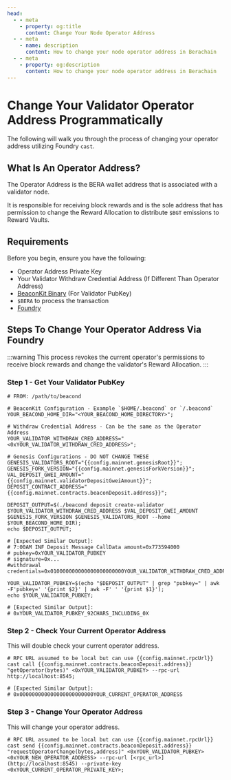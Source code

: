 ```yaml
---
head:
  - - meta
    - property: og:title
      content: Change Your Node Operator Address
  - - meta
    - name: description
      content: How to change your node operator address in Berachain
  - - meta
    - property: og:description
      content: How to change your node operator address in Berachain
---
```


<script setup>
    import config from '@berachain/config/constants.json';
</script>

# Change Your Validator Operator Address Programmatically

The following will walk you through the process of changing your operator address utilizing Foundry `cast`.

## What Is An Operator Address?

The Operator Address is the BERA wallet address that is associated with a validator node.

It is responsible for receiving block rewards and is the sole address that has permission to change the Reward Allocation to distribute `$BGT` emissions to Reward Vaults.

## Requirements

Before you begin, ensure you have the following:

- Operator Address Private Key
- Your Validator Withdraw Credential Address (If Different Than Operator Address)
- [BeaconKit Binary](https://github.com/berachain/beacon-kit/releases) (For Validator PubKey)
- `$BERA` to process the transaction
- [Foundry](https://book.getfoundry.sh/getting-started/installation)

## Steps To Change Your Operator Address Via Foundry

:::warning
This process revokes the current operator's permissions to receive block rewards and change the validator's Reward Allocation.
:::

### Step 1 - Get Your Validator PubKey

```bash-vue
# FROM: /path/to/beacond

# BeaconKit Configuration - Example `$HOME/.beacond` or `/.beacond`
YOUR_BEACOND_HOME_DIR="<YOUR_BEACOND_HOME_DIRECTORY>";

# Withdraw Credential Address - Can be the same as the Operator Address
YOUR_VALIDATOR_WITHDRAW_CRED_ADDRESS="<0xYOUR_VALIDATOR_WITHDRAW_CRED_ADDRESS>";

# Genesis Configurations - DO NOT CHANGE THESE
GENESIS_VALIDATORS_ROOT="{{config.mainnet.genesisRoot}}";
GENESIS_FORK_VERSION="{{config.mainnet.genesisForkVersion}}";
VAL_DEPOSIT_GWEI_AMOUNT="{{config.mainnet.validatorDepositGweiAmount}}";
DEPOSIT_CONTRACT_ADDRESS="{{config.mainnet.contracts.beaconDeposit.address}}";

DEPOSIT_OUTPUT=$(./beacond deposit create-validator $YOUR_VALIDATOR_WITHDRAW_CRED_ADDRESS $VAL_DEPOSIT_GWEI_AMOUNT $GENESIS_FORK_VERSION $GENESIS_VALIDATORS_ROOT --home $YOUR_BEACOND_HOME_DIR);
echo $DEPOSIT_OUTPUT;

# [Expected Similar Output]:
# 7:00AM INF Deposit Message CallData amount=0x773594000
# pubkey=0xYOUR_VALIDATOR_PUBKEY
# signature=0x...
#withdrawal credentials=0x010000000000000000000000YOUR_VALIDATOR_WITHDRAW_CRED_ADDRESS...

YOUR_VALIDATOR_PUBKEY=$(echo "$DEPOSIT_OUTPUT" | grep "pubkey=" | awk -F'pubkey=' '{print $2}' | awk -F' ' '{print $1}');
echo $YOUR_VALIDATOR_PUBKEY;

# [Expected Similar Output]:
# 0xYOUR_VALIDATOR_PUBKEY_92CHARS_INCLUDING_0X
```

### Step 2 - Check Your Current Operator Address

This will double check your current operator address.

```bash-vue
# RPC URL assumed to be local but can use {{config.mainnet.rpcUrl}}
cast call {{config.mainnet.contracts.beaconDeposit.address}} "getOperator(bytes)" <0xYOUR_VALIDATOR_PUBKEY> --rpc-url http://localhost:8545;

# [Expected Similar Output]:
# 0x000000000000000000000000YOUR_CURRENT_OPERATOR_ADDRESS
```

### Step 3 - Change Your Operator Address

This will change your operator address.

```bash-vue
# RPC URL assumed to be local but can use {{config.mainnet.rpcUrl}}
cast send {{config.mainnet.contracts.beaconDeposit.address}} "requestOperatorChange(bytes,address)" <0xYOUR_VALIDATOR_PUBKEY> <0xYOUR_NEW_OPERATOR_ADDRESS> --rpc-url [<rpc_url>](http://localhost:8545) --private-key <0xYOUR_CURRENT_OPERATOR_PRIVATE_KEY>;
```
